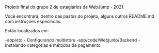 Projeto final do grupo 2 de estagiários da WebJump - 2021.

Você encontrará, dentro das pastas do projeto, alguns outros README.md com instruções específicas.

Estão localizados em:

-app/etc - Configurando multistore
-app/code/Webjump/Backend - Instalando categorias e métodos de pagamento